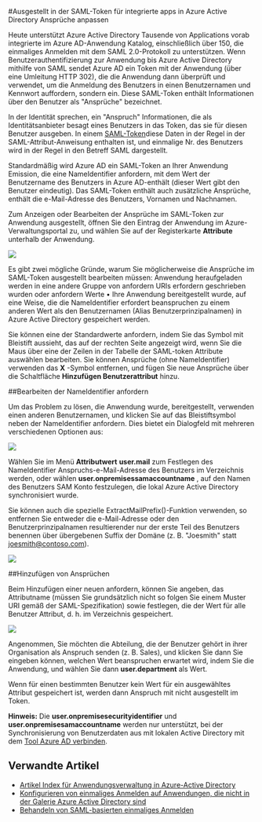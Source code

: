 <properties
    pageTitle="Anpassen von Ansprüchen im SAML-Token für integrierte apps in Azure Active Directory ausgestellt | Microsoft Azure"
    description="Erfahren Sie, wie benutzerdefinierte Claims im SAML-Token für integrierte apps in Azure Active Directory ausgestellt"
    services="active-directory"
    documentationCenter=""
    authors="asmalser-msft"
    manager="femila"
    editor=""/>

<tags
    ms.service="active-directory"
    ms.workload="identity"
    ms.tgt_pltfrm="na"
    ms.devlang="na"
    ms.topic="article"
    ms.date="02/26/2016"
    ms.author="asmalser"/>

#<a name="customizing-claims-issued-in-the-saml-token-for-pre-integrated-apps-in-azure-active-directory"></a>Ausgestellt in der SAML-Token für integrierte apps in Azure Active Directory Ansprüche anpassen

Heute unterstützt Azure Active Directory Tausende von Applications vorab integrierte im Azure AD-Anwendung Katalog, einschließlich über 150, die einmaliges Anmelden mit dem SAML 2.0-Protokoll zu unterstützen. Wenn Benutzerauthentifizierung zur Anwendung bis Azure Active Directory mithilfe von SAML sendet Azure AD ein Token mit der Anwendung (über eine Umleitung HTTP 302), die die Anwendung dann überprüft und verwendet, um die Anmeldung des Benutzers in einen Benutzernamen und Kennwort auffordern, sondern ein. Diese SAML-Token enthält Informationen über den Benutzer als "Ansprüche" bezeichnet.

In der Identität sprechen, ein "Anspruch" Informationen, die als Identitätsanbieter besagt eines Benutzers in das Token, das sie für diesen Benutzer ausgeben. In einem [SAML-Token](http://en.wikipedia.org/wiki/SAML_2.0)diese Daten in der Regel in der SAML-Attribut-Anweisung enthalten ist, und einmalige Nr. des Benutzers wird in der Regel in den Betreff SAML dargestellt.

Standardmäßig wird Azure AD ein SAML-Token an Ihrer Anwendung Emission, die eine NameIdentifier anfordern, mit dem Wert der Benutzername des Benutzers in Azure AD-enthält (dieser Wert gibt den Benutzer eindeutig). Das SAML-Token enthält auch zusätzliche Ansprüche, enthält die e-Mail-Adresse des Benutzers, Vornamen und Nachnamen.

Zum Anzeigen oder Bearbeiten der Ansprüche im SAML-Token zur Anwendung ausgestellt, öffnen Sie den Eintrag der Anwendung im Azure-Verwaltungsportal zu, und wählen Sie auf der Registerkarte **Attribute** unterhalb der Anwendung.

![][1]

Es gibt zwei mögliche Gründe, warum Sie möglicherweise die Ansprüche im SAML-Token ausgestellt bearbeiten müssen: Anwendung heraufgeladen werden in eine andere Gruppe von anfordern URIs erfordern geschrieben wurden oder anfordern Werte • Ihre Anwendung bereitgestellt wurde, auf eine Weise, die die NameIdentifier erfordert beanspruchen zu einem anderen Wert als den Benutzernamen (Alias Benutzerprinzipalnamen) in Azure Active Directory gespeichert werden. 

Sie können eine der Standardwerte anfordern, indem Sie das Symbol mit Bleistift aussieht, das auf der rechten Seite angezeigt wird, wenn Sie die Maus über eine der Zeilen in der Tabelle der SAML-token Attribute auswählen bearbeiten. Sie können Ansprüche (ohne NameIdentifier) verwenden das **X** -Symbol entfernen, und fügen Sie neue Ansprüche über die Schaltfläche **Hinzufügen Benutzerattribut** hinzu.

##<a name="editing-the-nameidentifier-claim"></a>Bearbeiten der NameIdentifier anfordern

Um das Problem zu lösen, die Anwendung wurde, bereitgestellt, verwenden einen anderen Benutzernamen, und klicken Sie auf das Bleistiftsymbol neben der NameIdentifier anfordern. Dies bietet ein Dialogfeld mit mehreren verschiedenen Optionen aus:

![][2]

Wählen Sie im Menü **Attributwert** **user.mail** zum Festlegen des NameIdentifier Anspruchs-e-Mail-Adresse des Benutzers im Verzeichnis werden, oder wählen **user.onpremisessamaccountname** , auf den Namen des Benutzers SAM Konto festzulegen, die lokal Azure Active Directory synchronisiert wurde. 

Sie können auch die spezielle ExtractMailPrefix()-Funktion verwenden, so entfernen Sie entweder die e-Mail-Adresse oder den Benutzerprinzipalnamen resultierender nur der erste Teil des Benutzers benennen über übergebenen Suffix der Domäne (z. B. "Joesmith" statt joesmith@contoso.com).

![][3]

##<a name="adding-claims"></a>Hinzufügen von Ansprüchen

Beim Hinzufügen einer neuen anfordern, können Sie angeben, das Attributname (müssen Sie grundsätzlich nicht so folgen Sie einem Muster URI gemäß der SAML-Spezifikation) sowie festlegen, die der Wert für alle Benutzer Attribut, d. h. im Verzeichnis gespeichert.

![][4]

Angenommen, Sie möchten die Abteilung, die der Benutzer gehört in ihrer Organisation als Anspruch senden (z. B. Sales), und klicken Sie dann Sie eingeben können, welchen Wert beanspruchen erwartet wird, indem Sie die Anwendung, und wählen Sie dann **user.department** als Wert.

Wenn für einen bestimmten Benutzer kein Wert für ein ausgewähltes Attribut gespeichert ist, werden dann Anspruch mit nicht ausgestellt im Token.

**Hinweis:** Die **user.onpremisesecurityidentifier** und **user.onpremisesamaccountname** werden nur unterstützt, bei der Synchronisierung von Benutzerdaten aus mit lokalen Active Directory mit dem [Tool Azure AD verbinden](active-directory-aadconnect.md).

## <a name="related-articles"></a>Verwandte Artikel

- [Artikel Index für Anwendungsverwaltung in Azure-Active Directory](active-directory-apps-index.md)
- [Konfigurieren von einmaliges Anmelden auf Anwendungen, die nicht in der Galerie Azure Active Directory sind](active-directory-saas-custom-apps.md)
- [Behandeln von SAML-basierten einmaliges Anmelden](active-directory-saml-debugging.md)
    
<!--Image references-->
[1]: ./media/active-directory-saml-claims-customization/claimscustomization1.png
[2]: ./media/active-directory-saml-claims-customization/claimscustomization2.png
[3]: ./media/active-directory-saml-claims-customization/claimscustomization3.png
[4]: ./media/active-directory-saml-claims-customization/claimscustomization4.png

